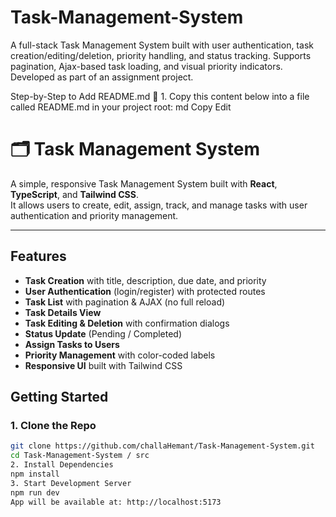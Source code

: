 # Task-Management-System
A full-stack Task Management System built with user authentication, task creation/editing/deletion, priority handling, and status tracking. Supports pagination, Ajax-based task loading, and visual priority indicators. Developed as part of an assignment project.


 Step-by-Step to Add README.md
📄 1. Copy this content below into a file called README.md in your project root:
md
Copy
Edit
# 🗂️ Task Management System

A simple, responsive Task Management System built with **React**, **TypeScript**, and **Tailwind CSS**.  
It allows users to create, edit, assign, track, and manage tasks with user authentication and priority management.

---

##  Features

- **Task Creation** with title, description, due date, and priority
- **User Authentication** (login/register) with protected routes
- **Task List** with pagination & AJAX (no full reload)
- **Task Details View**
- **Task Editing & Deletion** with confirmation dialogs
- **Status Update** (Pending / Completed)
- **Assign Tasks to Users**
- **Priority Management** with color-coded labels
- **Responsive UI** built with Tailwind CSS



##  Getting Started

### 1. Clone the Repo

```bash
git clone https://github.com/challaHemant/Task-Management-System.git
cd Task-Management-System / src
2. Install Dependencies
npm install
3. Start Development Server
npm run dev
App will be available at: http://localhost:5173
